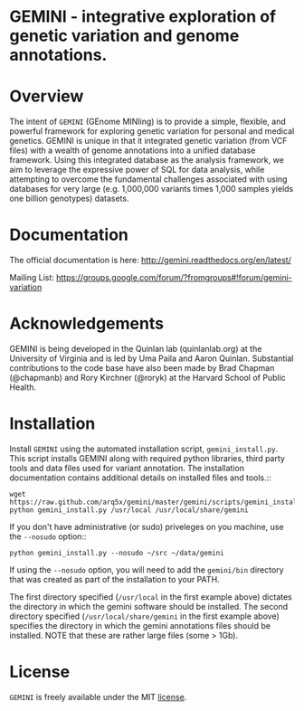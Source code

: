 GEMINI - integrative exploration of genetic variation and genome annotations.
=============================================================================

Overview
========
The intent of ``GEMINI`` (GEnome MINIing) is to provide a simple, flexible, and 
powerful framework for exploring genetic variation for personal and medical genetics.
GEMINI is unique in that it integrated genetic variation (from VCF files) with
a wealth of genome annotations into a unified database framework. Using this
integrated database as the analysis framework, we aim to leverage the expressive 
power of SQL for data analysis, while attempting to overcome the fundamental 
challenges associated with using databases for very large
(e.g. 1,000,000 variants times 1,000 samples yields one billion genotypes)
datasets.

Documentation
================
The official documentation is here: http://gemini.readthedocs.org/en/latest/

Mailing List:
https://groups.google.com/forum/?fromgroups#!forum/gemini-variation

Acknowledgements
================
GEMINI is being developed in the Quinlan lab (quinlanlab.org) at the University
of Virginia and is led by Uma Paila and Aaron Quinlan.  Substantial contributions 
to the code base have also been made by Brad Chapman (@chapmanb) and
Rory Kirchner (@roryk) at the Harvard School of Public Health.


Installation
============
Install ``GEMINI`` using the automated installation script, `gemini_install.py`. This
script installs GEMINI along with required python libraries, third party tools and data 
files used for variant annotation. The installation documentation contains additional 
details on installed files and tools.::

    wget https://raw.github.com/arq5x/gemini/master/gemini/scripts/gemini_install.py
    python gemini_install.py /usr/local /usr/local/share/gemini

If you don't have administrative (or sudo) priveleges on you machine, use the
`--nosudo` option::

    python gemini_install.py --nosudo ~/src ~/data/gemini

If using the `--nosudo` option, you will need to add the `gemini/bin` directory
that was created as part of the installation to your PATH.

The first directory specified (`/usr/local` in the first example above) dictates 
the directory in which the gemini software should be installed.  The second
directory specified (`/usr/local/share/gemini` in the first example above) specifies
the directory in which the gemini annotations files should be installed.  NOTE that
these are rather large files (some > 1Gb).  

License
================
`GEMINI` is freely available under the MIT [license](https://github.com/arq5x/gemini/blob/master/LICENSE).